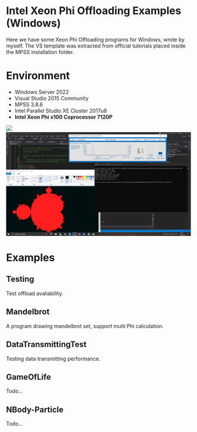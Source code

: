 # Intel Xeon Phi Offloading Examples (Windows)

Here we have some Xeon Phi Offloading programs for Windows, wrote by myself. The VS template was extracted from official tutorials placed inside the MPSS installation folder. 

# Environment

- Windows Server 2022
- Visual Studio 2015 Community
- MPSS 3.8.6
- Intel Parallel Studio XE Cluster 2017u8
- __Intel Xeon Phi x100 Coprocessor 7120P__

![](MyPhiRig.jpg)
![](screenshot0.png)

# Examples

## Testing

Test offload avaliability. 

## Mandelbrot

A program drawing mandelbrot set, support multi Phi calculation. 

## DataTransmittingTest

Testing data transmitting performance. 

## GameOfLife

Todo...

## NBody-Particle

Todo...
